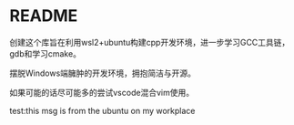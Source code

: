 # README
创建这个库旨在利用wsl2+ubuntu构建cpp开发环境，进一步学习GCC工具链，gdb和学习cmake。

摆脱Windows端臃肿的开发环境，拥抱简洁与开源。

如果可能的话尽可能多的尝试vscode混合vim使用。

test:this msg is from the ubuntu on my workplace
